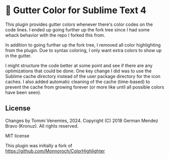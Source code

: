 # 🎨 Gutter Color for Sublime Text 4
This plugin provides gutter colors whenever there's color codes on the code
lines. I ended up going further up the fork tree since I had some whack behavior
with the repo I forked this from.

In addition to going further up the fork tree, I removed all color highlighting
from the plugin. Due to syntax coloring, I only want extra colors to show up in
the gutter.

I might structure the code better at some point and see if there are any
optimizations that could be done. One key change I did was to use the Sublime
cache directory instead of the user package directory for the icon caches. I
also added automatic cleaning of the cache (time-based) to prevent the cache
from growing forever (or more like until all possible colors have been seen).

## License
Changes by Tommi Venemies, 2024.
Copyright (C) 2018 German Mendez Bravo (Kronuz). All rights reserved.

MIT license

This plugin was initially a fork of
https://github.com/Monnoroch/ColorHighlighter
